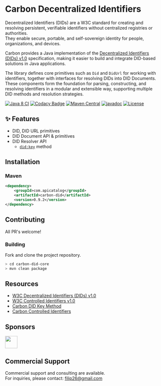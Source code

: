 # Carbon Decentralized Identifiers

Decentralized Identifiers (DIDs) are a W3C standard for creating and resolving 
persistent, verifiable identifiers without centralized registries or authorities.  
They enable secure, portable, and self-sovereign identity for people, 
organizations, and devices.  

Carbon provides a Java implementation of the 
[Decentralized Identifiers (DIDs) v1.0](https://www.w3.org/TR/did-core/) 
specification, making it easier to build and integrate DID-based solutions 
in Java applications.

The library defines core primitives such as `Did` and `DidUrl` for working with 
identifiers, together with interfaces for resolving DIDs into DID Documents. 
These components form the foundation for parsing, constructing, and resolving 
identifiers in a modular and extensible way, supporting multiple DID methods 
and resolution strategies.

[![Java 8 CI](https://github.com/filip26/carbon-did-core/actions/workflows/java8-build.yml/badge.svg)](https://github.com/filip26/carbon-did-core/actions/workflows/java8-build.yml)
[![Codacy Badge](https://app.codacy.com/project/badge/Grade/dd79aafc6eb14ed18f2217de62585ba7)](https://app.codacy.com/gh/filip26/carbon-did-core/dashboard?utm_source=gh&utm_medium=referral&utm_content=&utm_campaign=Badge_grade)
[![Maven Central](https://img.shields.io/maven-central/v/com.apicatalog/carbon-did.svg?label=Maven%20Central)](https://search.maven.org/search?q=g:com.apicatalog%20AND%20a:carbon-did)
[![javadoc](https://javadoc.io/badge2/com.apicatalog/carbon-did/javadoc.svg)](https://javadoc.io/doc/com.apicatalog/carbon-did)
[![License](https://img.shields.io/badge/License-Apache%202.0-blue.svg)](https://opensource.org/licenses/Apache-2.0)

## ✨ Features

* DID, DID URL primitives
* DID Document API & primitives
* DID Resolver API
  * [`did:key`](https://github.com/filip26/carbon-did-key) method

## Installation

### Maven

```xml
<dependency>
    <groupId>com.apicatalog</groupId>
    <artifactId>carbon-did</artifactId>
    <version>0.9.2</version>
</dependency>
```

## Contributing

All PR's welcome!


### Building

Fork and clone the project repository.

```bash
> cd carbon-did-core
> mvn clean package
```

## Resources

- [W3C Decentralized Identifiers (DIDs) v1.0](https://www.w3.org/TR/did-core/)
- [W3C Controlled Identifiers v1.0](https://www.w3.org/TR/cid-1.0/)
- [Carbon DID Key Method](https://github.com/filip26/carbon-did-key)
- [Carbon Controlled Identifiers](https://github.com/filip26/carbon-cid)

## Sponsors

<a href="https://github.com/digitalbazaar">
  <img src="https://avatars.githubusercontent.com/u/167436?s=200&v=4" width="40" />
</a> 

## Commercial Support

Commercial support and consulting are available.  
For inquiries, please contact: filip26@gmail.com

